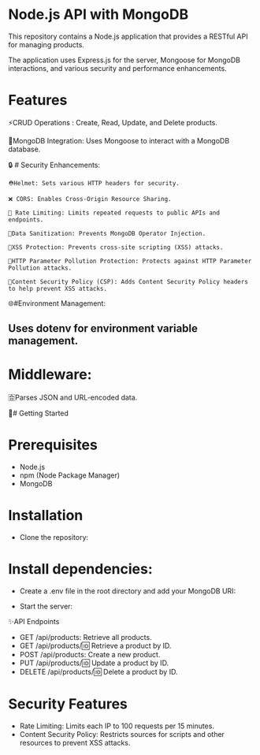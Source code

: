 # Node.js API with MongoDB
This repository contains a Node.js application that provides a RESTful API for managing products. 

The application uses Express.js for the server, Mongoose for MongoDB interactions, and various security and performance enhancements.

# Features

⚡CRUD Operations : Create, Read, Update, and Delete products.

 🍃MongoDB Integration: Uses Mongoose to interact with a MongoDB database.

🔒 # Security Enhancements:
    
    ⛑️Helmet: Sets various HTTP headers for security.

    ❌ CORS: Enables Cross-Origin Resource Sharing.

    🫸 Rate Limiting: Limits repeated requests to public APIs and endpoints.

    💉Data Sanitization: Prevents MongoDB Operator Injection.

    🚪XSS Protection: Prevents cross-site scripting (XSS) attacks.
    
    🌁HTTP Parameter Pollution Protection: Protects against HTTP Parameter Pollution attacks.

    🔑Content Security Policy (CSP): Adds Content Security Policy headers to help prevent XSS attacks.

  
  🌐#Environment Management: 
  
   ## Uses dotenv for environment variable management.

  
  # Middleware: 
  🈴Parses JSON and URL-encoded data.


🔰# Getting Started

# Prerequisites
- Node.js
- npm (Node Package Manager)
- MongoDB

# Installation
- Clone the repository:

# Install dependencies:

- Create a .env file in the root directory and add your MongoDB URI:

- Start the server:

✨API Endpoints

- GET /api/products: Retrieve all products.
- GET /api/products/:id: Retrieve a product by ID.
- POST /api/products: Create a new product.
- PUT /api/products/:id: Update a product by ID.
- DELETE /api/products/:id: Delete a product by ID.

  
# Security Features

- Rate Limiting: Limits each IP to 100 requests per 15 minutes.
- Content Security Policy: Restricts sources for scripts and other resources to prevent XSS attacks.
